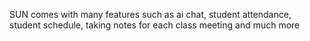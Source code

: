 SUN comes with many features such as ai chat, student attendance, student schedule, taking notes for each class meeting and much more

